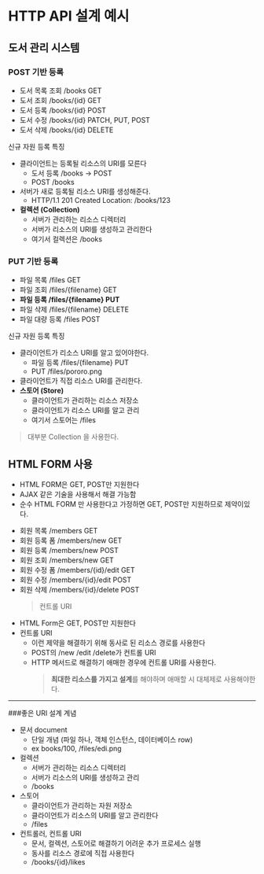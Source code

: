 # HTTP API 설계 예시

## 도서 관리 시스템

### POST 기반 등록

- 도서 목록 조회 /books GET
- 도서 조회 /books/{id} GET
- 도서 등록 /books/{id} POST
- 도서 수정 /books/{id} PATCH, PUT, POST
- 도서 삭제 /books/{id} DELETE

신규 자원 등록 특징

- 클라이언트는 등록될 리소스의 URI를 모른다
  - 도서 등록 /books -> POST
  - POST /books
- 서버가 새로 등록될 리소스 URI를 생성해준다.
  - HTTP/1.1 201 Created
    Location: /books/123
- **컬렉션 (Collection)**
  - 서버가 관리하는 리소스 디렉터리
  - 서버가 리소스의 URI를 생성하고 관리한다
  - 여기서 컬렉션은 /books

### PUT 기반 등록

- 파일 목록 /files GET
- 파일 조회 /files/{filename} GET
- **파일 등록 /files/{filename} PUT**
- 파일 삭제 /files/{filename} DELETE
- 파일 대량 등록 /files POST

신규 자원 등록 특징

- 클라이언트가 리소스 URI를 알고 있어야한다.
  - 파일 등록 /files/{filename} PUT
  - PUT /files/pororo.png
- 클라이언트가 직접 리소스 URI를 관리한다.
- **스토어 (Store)**
  - 클라이언트가 관리하는 리소스 저장소
  - 클라이언트가 리소스 URI를 알고 관리
  - 여기서 스토어는 /files

> 대부분 Collection 을 사용한다.

## HTML FORM 사용

- HTML FORM은 GET, POST만 지원한다
- AJAX 같은 기술을 사용해서 해결 가능함
- 순수 HTML FORM 만 사용한다고 가정하면 GET, POST만 지원하므로 제약이있다.

* 회원 목록 /members GET
* 회원 등록 폼 /members/new GET
* 회원 등록 /members/new POST
* 회원 조회 /members/new GET
* 회원 수정 폼 /members/{id}/edit GET
* 회원 수정 /members/{id}/edit POST
* 회원 삭제 /members/{id}/delete POST
  > 컨트롤 URI

- HTML Form은 GET, POST만 지원한다
- 컨트롤 URI
  - 이런 제약을 해결하기 위해 동사로 된 리소스 경로를 사용한다
  - POST의 /new /edit /delete가 컨트롤 URI
  - HTTP 메서드로 해결하기 애매한 경우에 컨트롤 URI를 사용한다.
    > **최대한 리소스를 가지고 설계**를 해야하며 애매할 시 대체제로 사용해야한다.

---

###좋은 URI 설계 계념

- 문서 document
  - 단일 개념 (파일 하나, 객체 인스턴스, 데이터베이스 row)
  - ex books/100, /files/edi.png
- 컬렉션
  - 서버가 관리하는 리소스 디렉터리
  - 서버가 리소스의 URI를 생성하고 관리
  - /books
- 스토어
  - 클라이언트가 관리하는 자원 저장소
  - 클라이언트가 리소스의 URI를 알고 관리한다
  - /files
- 컨트롤러, 컨트롤 URI
  - 문서, 컬렉션, 스토어로 해결하기 어려운 추가 프로세스 실행
  - 동사를 리소스 경로에 직접 사용한다
  - /books/{id}/likes
